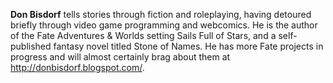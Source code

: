 **Don Bisdorf** tells stories through fiction and roleplaying, having detoured briefly through video game programming and webcomics. He is the author of the Fate Adventures & Worlds setting Sails Full of Stars, and a self-published fantasy novel titled Stone of Names. He has more Fate projects in progress and will almost certainly brag about them at <http://donbisdorf.blogspot.com/>.